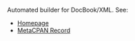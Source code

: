 Automated builder for DocBook/XML. See:

- [Homepage](http://www.shlomifish.org/open-source/projects/docmake/)
- [MetaCPAN Record](https://metacpan.org/release/App-XML-DocBook-Builder)
